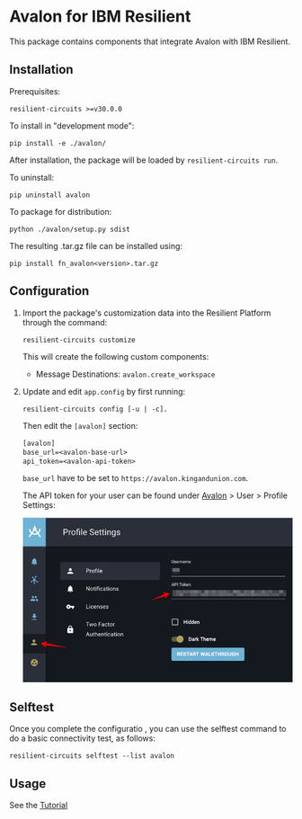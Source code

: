 # Avalon for IBM Resilient

This package contains components that integrate Avalon with IBM Resilient. 

## Installation

Prerequisites:

```
resilient-circuits >=v30.0.0
```

To install in "development mode":

```
pip install -e ./avalon/
```

After installation, the package will be loaded by `resilient-circuits run`.

To uninstall:

```
pip uninstall avalon
```

To package for distribution:

```
python ./avalon/setup.py sdist
```

The resulting .tar.gz file can be installed using:

```
pip install fn_avalon<version>.tar.gz
```

## Configuration

1. Import the package's customization data into the Resilient Platform through the command:

	```
	resilient-circuits customize
	```
	
	This will create the following custom components:        
	
	* Message Destinations: `avalon.create_workspace`

2. Update and edit `app.config` by first running:

	```
	resilient-circuits config [-u | -c]. 
	```
		
	Then edit the `[avalon]` section:
	
	```
	[avalon]
	base_url=<avalon-base-url>
	api_token=<avalon-api-token>
	```
	
	`base_url` have to be set to `https://avalon.kingandunion.com`. 
	
	The API token for your user can be found under [Avalon](https://avalon.kingandunion.com) > User > Profile Settings:
	
	![profile-settings](./doc/screenshots/01-profile-settings.jpg)     

## Selftest

Once you complete the configuratio , you can use the selftest command to do a basic connectivity test, as follows:

```
resilient-circuits selftest --list avalon
```

## Usage

See the [Tutorial](./doc/tutorial.md)